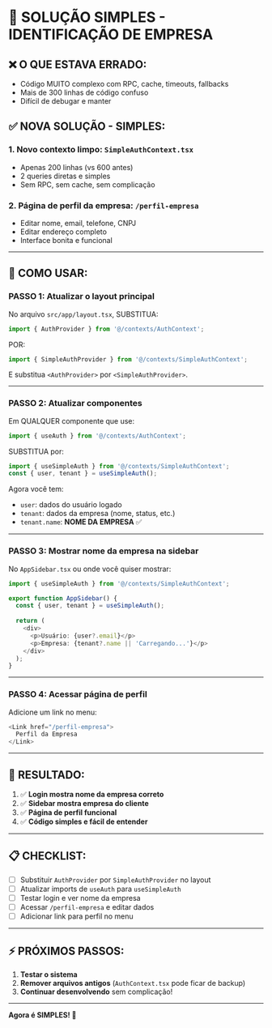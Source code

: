 # 🎯 SOLUÇÃO SIMPLES - IDENTIFICAÇÃO DE EMPRESA

## ❌ O QUE ESTAVA ERRADO:

- Código MUITO complexo com RPC, cache, timeouts, fallbacks
- Mais de 300 linhas de código confuso
- Difícil de debugar e manter

## ✅ NOVA SOLUÇÃO - SIMPLES:

### 1. **Novo contexto limpo**: `SimpleAuthContext.tsx`
- Apenas 200 linhas (vs 600 antes)
- 2 queries diretas e simples
- Sem RPC, sem cache, sem complicação

### 2. **Página de perfil da empresa**: `/perfil-empresa`
- Editar nome, email, telefone, CNPJ
- Editar endereço completo
- Interface bonita e funcional

---

## 🚀 COMO USAR:

### PASSO 1: Atualizar o layout principal

No arquivo `src/app/layout.tsx`, SUBSTITUA:

```typescript
import { AuthProvider } from '@/contexts/AuthContext';
```

POR:

```typescript
import { SimpleAuthProvider } from '@/contexts/SimpleAuthContext';
```

E substitua `<AuthProvider>` por `<SimpleAuthProvider>`.

---

### PASSO 2: Atualizar componentes

Em QUALQUER componente que use:
```typescript
import { useAuth } from '@/contexts/AuthContext';
```

SUBSTITUA por:
```typescript
import { useSimpleAuth } from '@/contexts/SimpleAuthContext';
const { user, tenant } = useSimpleAuth();
```

Agora você tem:
- `user`: dados do usuário logado
- `tenant`: dados da empresa (nome, status, etc.)
- `tenant.name`: **NOME DA EMPRESA** ✅

---

### PASSO 3: Mostrar nome da empresa na sidebar

No `AppSidebar.tsx` ou onde você quiser mostrar:

```typescript
import { useSimpleAuth } from '@/contexts/SimpleAuthContext';

export function AppSidebar() {
  const { user, tenant } = useSimpleAuth();
  
  return (
    <div>
      <p>Usuário: {user?.email}</p>
      <p>Empresa: {tenant?.name || 'Carregando...'}</p>
    </div>
  );
}
```

---

### PASSO 4: Acessar página de perfil

Adicione um link no menu:

```typescript
<Link href="/perfil-empresa">
  Perfil da Empresa
</Link>
```

---

## 🎯 RESULTADO:

1. ✅ **Login mostra nome da empresa correto**
2. ✅ **Sidebar mostra empresa do cliente**
3. ✅ **Página de perfil funcional**
4. ✅ **Código simples e fácil de entender**

---

## 📋 CHECKLIST:

- [ ] Substituir `AuthProvider` por `SimpleAuthProvider` no layout
- [ ] Atualizar imports de `useAuth` para `useSimpleAuth`
- [ ] Testar login e ver nome da empresa
- [ ] Acessar `/perfil-empresa` e editar dados
- [ ] Adicionar link para perfil no menu

---

## ⚡ PRÓXIMOS PASSOS:

1. **Testar o sistema**
2. **Remover arquivos antigos** (`AuthContext.tsx` pode ficar de backup)
3. **Continuar desenvolvendo** sem complicação!

---

**Agora é SIMPLES! 🎉**


